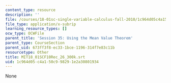 ```yaml
---
content_type: resource
description: ''
file: /courses/18-01sc-single-variable-calculus-fall-2010/1c964d05c4a150c998291e2a30801934_MIT18_01SCF10Rec_26_300k.vtt
file_type: application/x-subrip
learning_resource_types: []
ocw_type: OCWFile
parent_title: 'Session 35: Using the Mean Value Theorem'
parent_type: CourseSection
parent_uid: 673ff3f8-ec33-1bce-1196-314f7e83c11b
resourcetype: Other
title: MIT18_01SCF10Rec_26_300k.srt
uid: 1c964d05-c4a1-50c9-9829-1e2a30801934
---
```

None

